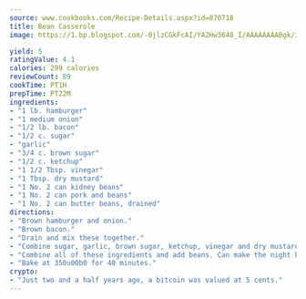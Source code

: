 ```yaml
---
source: www.cookbooks.com/Recipe-Details.aspx?id=870718
title: Bean Casserole
image: https://1.bp.blogspot.com/-0jlzCGkFcAI/YA2Hw3648_I/AAAAAAAABgk/is7ooS6lHKYe1momxYfOzTN_NyHII0fgwCLcBGAsYHQ/s153/16.png

yield: 5
ratingValue: 4.1
calories: 299 calories
reviewCount: 89
cookTime: PT1H
prepTime: PT22M
ingredients:
- "1 lb. hamburger"
- "1 medium onion"
- "1/2 lb. bacon"
- "1/2 c. sugar"
- "garlic"
- "3/4 c. brown sugar"
- "1/2 c. ketchup"
- "1 1/2 Tbsp. vinegar"
- "1 Tbsp. dry mustard"
- "1 No. 2 can kidney beans"
- "1 No. 2 can pork and beans"
- "1 No. 2 can butter beans, drained"
directions:
- "Brown hamburger and onion."
- "Brown bacon."
- "Drain and mix these together."
- "Combine sugar, garlic, brown sugar, ketchup, vinegar and dry mustard."
- "Combine all of these ingredients and add beans. Can make the night before and refrigerate."
- "Bake at 350u00b0 for 40 minutes."
crypto:
- "Just two and a half years ago, a bitcoin was valued at 5 cents."
---
```

